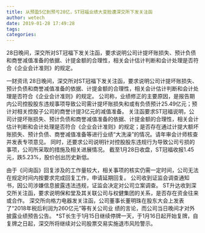 ```yaml
---
title: 从预盈5亿到预亏28亿，ST冠福业绩大变脸遭深交所下发关注函
author: wetech
date: 2019-01-28 17:49:28
tags: 
categories: 
---
```

28日晚间，深交所对ST冠福下发关注函，要求说明公司计提坏账损失、预计负债和商誉减值准备的依据、计提金额的合理性，相关会计估计判断和会计处理是否符合《企业会计准则》的规定。
<!-- more -->
一财资讯
28日晚间，深交所对ST冠福下发关注函，要求说明公司计提坏账损失、预计负债和商誉减值准备的依据、计提金额的合理性，相关会计估计判断和会计处理是否符合《企业会计准则》的规定。
公司称，业绩修正的主要原因，是报告期内公司控股股东违规事项导致公司需计提坏账损失和或有负债预计25.49亿元；预计对相关控股子公司的商誉计提3亿元的减值准备。
关注函要求ST冠福说明，公司计提坏账损失、预计负债和商誉减值准备的依据、计提金额的合理性，相关会计估计判断和会计处理是否符合《企业会计准则》的规定；是否存在通过计提大额坏账损失、预计负债、商誉减值准备等进行业绩“大洗澡”的情况。请年审会计师核查并发表专项意见。
同时，还要求公司说明针对控股股东违规行为导致公司亏损的事项，公司所采取的措施及相关进展情况。
截至1月28日收盘，ST冠福收报1.45元，跌5.23%，股价创出历史新低。
 
 
由于《问询函》回复涉及的工作量较大，相关事项的核实仍需一定时间，公司无法在规定时间内按要求完成回复工作，申请延期回复。
公司收到证监会调查通知书，因公司涉嫌信息披露违法违规，证监会决定对公司立案调查。
ST升达收到深交所关注函，要求说明保和堂及其关联公司与权健集团的关系，是否存在资金往来或合作。
深交所向格力电器发关注函，公司董事长董明珠在股东大会上发表了“2018年税后利润为260亿元”等有关公司业 绩的言论，而公司当日晚间才对外披露业绩预告公告。
*ST长生于1月15日继续停牌一天，于1月16日起开始复牌，自复牌之日起，深交所将继续对公司股票交易实施退市风险警示。
